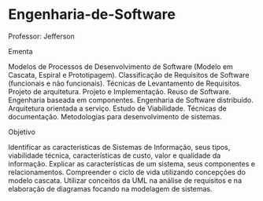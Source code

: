 # Engenharia-de-Software
Professor: Jefferson


Ementa

Modelos de Processos de Desenvolvimento de Software (Modelo em Cascata, Espiral e Prototi­pagem). Classificação de Requisitos de Software (funcionais e não funcionais). Técnicas de Levantamento de Requisitos. Projeto de arquitetura. Projeto e Implementação. Reuso de Software. Engenharia baseada em com­ponentes. Engenharia de Software distribuído. Arquitetura orientada a serviço. Estudo de Viabilidade. Técnicas de documentação. Metodologias para desenvolvimento de sistemas.


Objetivo

Identificar as características de Sistemas de Informação, seus tipos, viabilidade técnica, características de custo, valor e qualidade da informação. Explicar as características de um sistema, seus componentes e relacionamentos. Compreender o ciclo de vida utilizando concepções do modelo cascata. Utilizar conceitos da UML na análise de requisitos e na elaboração de diagramas focando na modelagem de sistemas.

